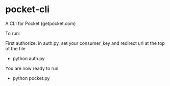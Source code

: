 # pocket-cli
A CLI for Pocket (getpocket.com)

To run:

First authorize:
  in auth.py, set your consumer_key and redirect url at the top of the file
  - python auth.py

You are now ready to run
  - python pocket.py

